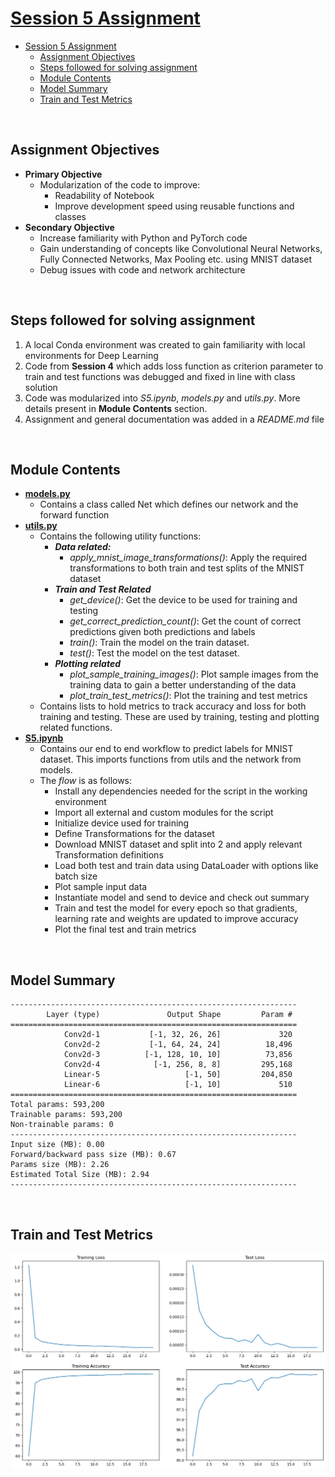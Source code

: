 # [Session 5 Assignment](https://canvas.instructure.com/courses/6743641/quizzes/14478657?module_item_id=86577025)

- [Session 5 Assignment](#session-5-assignment)
  - [Assignment Objectives](#assignment-objectives)
  - [Steps followed for solving assignment](#steps-followed-for-solving-assignment)
  - [Module Contents](#module-contents)
  - [Model Summary](#model-summary)
  - [Train and Test Metrics](#train-and-test-metrics)

<br>

## Assignment Objectives

- **Primary Objective**
  - Modularization of the code to improve:
    - Readability of Notebook
    - Improve development speed using reusable functions and classes
- **Secondary Objective**
  - Increase familiarity with Python and PyTorch code
  - Gain understanding of concepts like Convolutional Neural Networks, Fully Connected Networks, Max Pooling etc. using MNIST dataset
  - Debug issues with code and network architecture

<br>

## Steps followed for solving assignment

1. A local Conda environment was created to gain familiarity with local environments for Deep Learning
2. Code from **Session 4** which adds loss function as criterion parameter to train and test functions was debugged and fixed in line with class solution
3. Code was modularized into _S5.ipynb_, _models.py_ and _utils.py_. More details present in **Module Contents** section.
4. Assignment and general documentation was added in a _README.md_ file

<br>

## Module Contents

- [**models.py**](model.py)
  - Contains a class called Net which defines our network and the forward function
- [**utils.py**](utils.py)
  - Contains the following utility functions:
    - **_Data related:_**
      - _apply_mnist_image_transformations()_: Apply the required transformations to both train and test splits of the MNIST dataset
    - **_Train and Test Related_**
      - _get_device()_: Get the device to be used for training and testing
      - _get_correct_prediction_count()_: Get the count of correct predictions given both predictions and labels
      - _train()_: Train the model on the train dataset.
      - _test()_: Test the model on the test dataset.
    - **_Plotting related_**
      - _plot_sample_training_images()_: Plot sample images from the training data to gain a better understanding of the data
      - _plot_train_test_metrics()_: Plot the training and test metrics
  - Contains lists to hold metrics to track accuracy and loss for both training and testing. These are used by training, testing and plotting related functions.
- [**S5.ipynb**](S5.ipynb)
  - Contains our end to end workflow to predict labels for MNIST dataset. This imports functions from utils and the network from models.
  - The _flow_ is as follows:
    - Install any dependencies needed for the script in the working environment
    - Import all external and custom modules for the script
    - Initialize device used for training
    - Define Transformations for the dataset
    - Download MNIST dataset and split into 2 and apply relevant Transformation definitions
    - Load both test and train data using DataLoader with options like batch size
    - Plot sample input data
    - Instantiate model and send to device and check out summary
    - Train and test the model for every epoch so that gradients, learning rate and weights are updated to improve accuracy
    - Plot the final test and train metrics

<br>

## Model Summary

    ----------------------------------------------------------------
            Layer (type)               Output Shape         Param #
    ================================================================
                Conv2d-1           [-1, 32, 26, 26]             320
                Conv2d-2           [-1, 64, 24, 24]          18,496
                Conv2d-3          [-1, 128, 10, 10]          73,856
                Conv2d-4            [-1, 256, 8, 8]         295,168
                Linear-5                   [-1, 50]         204,850
                Linear-6                   [-1, 10]             510
    ================================================================
    Total params: 593,200
    Trainable params: 593,200
    Non-trainable params: 0
    ----------------------------------------------------------------
    Input size (MB): 0.00
    Forward/backward pass size (MB): 0.67
    Params size (MB): 2.26
    Estimated Total Size (MB): 2.94
    ----------------------------------------------------------------

<br>

## Train and Test Metrics

![](../Files/images/Assignment%20-%20Metric%20Plot.png)
